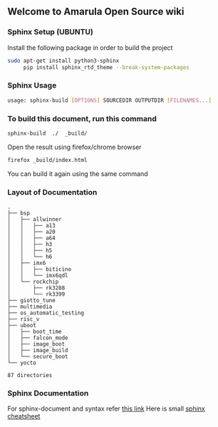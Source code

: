 ## Welcome to Amarula Open Source wiki

### Sphinx Setup (UBUNTU)

Install the following package in order to build the project

```bash
sudo apt-get install python3-sphinx
     pip install sphinx_rtd_theme --break-system-packages
```

### Sphinx Usage

```bash
usage: sphinx-build [OPTIONS] SOURCEDIR OUTPUTDIR [FILENAMES...]
```

### To build this document, run this command

```bash
sphinx-build  ./  _build/
```
Open the result using firefox/chrome browser

```bash
firefox _build/index.html
```

You can build it again using the same command

### Layout of Documentation
```
.
├── bsp
│   ├── allwinner
│   │   ├── a13
│   │   ├── a20
│   │   ├── a64
│   │   ├── h3
│   │   ├── h5
│   │   └── h6
│   ├── imx6
│   │   ├── biticino
│   │   └── imx6qdl
│   └── rockchip
│       ├── rk3288
│       └── rk3399
├── giotto_tune
├── multimedia
├── os_automatic_testing
├── risc_v
├── uboot
│   ├── boot_time
│   ├── falcon_mode
│   ├── image_boot
│   ├── image_build
│   └── secure_boot
└── yocto

87 directories
```

### Sphinx Documentation

For sphinx-document and syntax refer [this link](https://www.sphinx-doc.org/en/master/contents.html)
Here is small [sphinx cheatsheet](https://matplotlib.org/sampledoc/cheatsheet.html)


